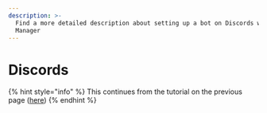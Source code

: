 ```yaml
---
description: >-
  Find a more detailed description about setting up a bot on Discords with Vote
  Manager
---
```


# Discords

{% hint style="info" %}
This continues from the tutorial on the previous page ([here](general.md))
{% endhint %}
